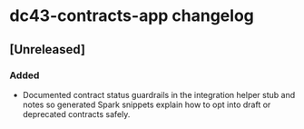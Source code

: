 # dc43-contracts-app changelog

## [Unreleased]
### Added
- Documented contract status guardrails in the integration helper stub and notes so generated Spark
  snippets explain how to opt into draft or deprecated contracts safely.
